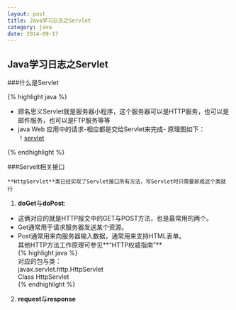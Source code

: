 ```yaml
---
layout: post
title: Java学习日志之Servlet
category: java
date: 2014-09-17
---
```

## Java学习日志之Servlet

###什么是Servlet

{% highlight java %}
- 顾名思义Servlet就是服务器小程序，这个服务器可以是HTTP服务，也可以是邮件服务，也可以是FTP服务等等
- java Web 应用中的请求-相应都是交给Servlet来完成- 原理图如下：   
！[servlet](http://www.blogjava.net/images/blogjava_net/fancydeepin/myself/servlet.png)

{% endhighlight %}

###Servelt相关接口    
    
    **HttpServlet**类已经实现了Servlet接口所有方法，写Servlet时只需要即成这个类就行
1. **doGet**与**doPost**:   
 - 这俩对应的就是HTTP报文中的GET与POST方法，也是最常用的两个。   
 - Get通常用于请求服务器发送某个资源。   
 - Post通常用来向服务器输入数据，通常用来支持HTML表单。   
 其他HTTP方法工作原理可参见**“HTTP权威指南”**   
 {% highlight java %}   
    对应的包与类：   
    javax.servlet.http.HttpServlet   
    Class HttpServlet   
 {% endhighlight %}   

2. **request**与**response**

